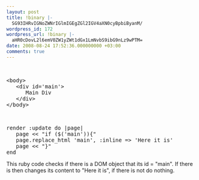 ```yaml
---
layout: post
title: !binary |-
  SG93IHRvIGNoZWNrIGlmIGEgZGl2IGV4aXN0cyBpbiByanM/
wordpress_id: 172
wordpress_url: !binary |-
  aHR0cDovL2l6emV0ZW1yZWt1dGx1LmNvbS9ibG9nLz9wPTM=
date: 2008-08-24 17:52:36.000000000 +03:00
comments: true
---
```

<br />
<pre lang="html4strict" colla="+">
&lt;body&gt;
   &lt;div id='main'&gt;
      Main Div
   &lt;/div&gt;
&lt;/body&gt;
</pre>
<br />
<pre lang="ruby" colla="+">
render :update do |page|
   page << "if ($('main')){"
   page.replace_html 'main', :inline => 'Here it is'
   page << "}"
end
</pre>
This ruby code checks if there is a DOM object that its id = "main".
If there is then changes its content to "Here it is", if there is not do nothing.
